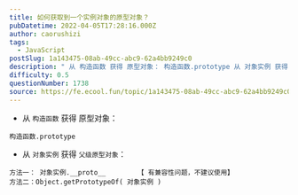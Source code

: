 ```yaml
---
title: 如何获取到一个实例对象的原型对象？
pubDatetime: 2022-04-05T17:28:16.000Z
author: caorushizi
tags:
  - JavaScript
postSlug: 1a143475-08ab-49cc-abc9-62a4bb9249c0
description: " 从 构造函数 获得 原型对象： 构造函数.prototype 从 对象实例 获得 父级原型对象： 方法一： 对象实例.__proto__ 【 有兼容性问题，不建议使用】 方法二：Object.getPrototypeOf( 对象实例 ) "
difficulty: 0.5
questionNumber: 1738
source: https://fe.ecool.fun/topic/1a143475-08ab-49cc-abc9-62a4bb9249c0
---
```


- 从 `构造函数` 获得 原型对象：

```
构造函数.prototype
```

- 从 `对象实例` 获得 `父级原型对象`：

```
方法一： 对象实例.__proto__        【 有兼容性问题，不建议使用】
方法二：Object.getPrototypeOf( 对象实例 )
```

